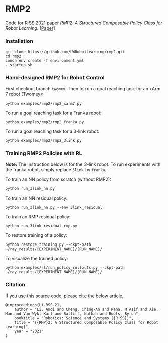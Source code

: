 # RMP2


Code for R:SS 2021 paper *RMP2: A Structured Composable Policy Class for Robot Learning*. [[Paper](https://arxiv.org/abs/2103.05922)] 

### Installation
```
git clone https://github.com/UWRobotLearning/rmp2.git
cd rmp2
conda env create -f environment.yml
. startup.sh
```

### Hand-designed RMP2 for Robot Control
First checkout branch `twomey`. Then to run a goal reaching task for an xArm 7 robot (Twomey):
```
python examples/rmp2/rmp2_xarm7.py
```

To run a goal reaching task for a Franka robot:
```
python examples/rmp2/rmp2_franka.py
```

To run a goal reaching task for a 3-link robot:
```
python examples/rmp2/rmp2_3link.py
```

### Training RMP2 Policies with RL
**Note:** The instruction below is for the 3-link robot. To run experiments with the franka robot, simply replace `3link` by `franka`.

To train an NN policy from scratch (without RMP2):
```
python run_3link_nn.py
```

To train an NN residual policy:
```
python run_3link_nn.py --env 3link_residual
```

To train an RMP residual policy:
```
python run_3link_residual_rmp.py
```

To restore training of a policy:
```
python restore_training.py --ckpt-path ~/ray_results/[EXPERIMENT_NAME]/[RUN_NAME]/
```

To visualize the trained policy:
```
python examples/rl/run_policy_rollouts.py --ckpt-path ~/ray_results/[EXPERIMENT_NAME]/[RUN_NAME]/
```

### Citation
If you use this source code, please cite the below article,

```
@inproceedings{Li-RSS-21,
    author = "Li, Anqi and Cheng, Ching-An and Rana, M Asif and Xie, Man and Van Wyk, Karl and Ratliff, Nathan and Boots, Byron",
    booktitle = "Robotics: Science and Systems ({R:SS})",
    title = "{{RMP}2: A Structured Composable Policy Class for Robot Learning}",
    year = "2021"
}
```

